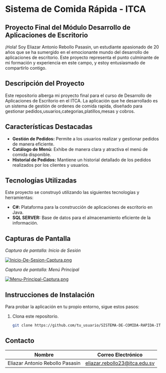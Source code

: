 # Sistema de Comida Rápida - ITCA

## Proyecto Final del Módulo Desarrollo de Aplicaciones de Escritorio

¡Hola! Soy Eliazar Antonio Rebollo Pasasin, un estudiante apasionado de 20 años que se ha sumergido en el emocionante mundo del desarrollo de aplicaciones de escritorio. Este proyecto representa el punto culminante de mi formación y experiencia en este campo, y estoy entusiasmado de compartirlo contigo.

## Descripción del Proyecto

Este repositorio alberga mi proyecto final para el curso de Desarrollo de Aplicaciones de Escritorio en el ITCA. La aplicación que he desarrollado es un sistema de gestión de ordenes de comida rapida, diseñado para gestionar pedidos,usuarios,categorias,platillos,mesas y cobros.

## Características Destacadas

- **Gestión de Pedidos:** Permite a los usuarios realizar y gestionar pedidos de manera eficiente.
- **Catálogo de Menú:** Exhibe de manera clara y atractiva el menú de comida disponible.
- **Historial de Pedidos:** Mantiene un historial detallado de los pedidos realizados por los clientes y usuarios.

## Tecnologías Utilizadas

Este proyecto se construyó utilizando las siguientes tecnologías y herramientas:

- **C#:** Plataforma para la construcción de aplicaciones de escritorio en Java.
- **SQL SERVER:** Base de datos para el almacenamiento eficiente de la información.

## Capturas de Pantalla

*Captura de pantalla: Inicio de Sesión*

[![Inicio-De-Sesion-Captura.png](https://i.postimg.cc/vBn0dDmy/Inicio-De-Sesion-Captura.png)](https://postimg.cc/ph2ffW8c)

*Captura de pantalla: Menú Principal*

[![Menu-Principal-Captura.png](https://i.postimg.cc/25sxTm7K/Menu-Principal-Captura.png)](https://postimg.cc/67hR5kSr)


## Instrucciones de Instalación

Para probar la aplicación en tu propio entorno, sigue estos pasos:

1. Clona este repositorio.
   ```bash
   git clone https://github.com/tu_usuario/SISTEMA-DE-COMIDA-RAPIDA-ITCA.git

## Contacto

| Nombre                             | Correo Electrónico            |
| ---------------------------------- | ----------------------------- |
| Eliazar Antonio Rebollo Pasasin    | eliazar.rebollo23@itca.edu.sv |     
